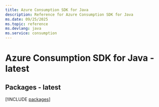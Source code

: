 ```yaml
---
title: Azure Consumption SDK for Java
description: Reference for Azure Consumption SDK for Java
ms.date: 09/25/2025
ms.topic: reference
ms.devlang: java
ms.service: consumption
---
```

# Azure Consumption SDK for Java - latest
## Packages - latest
[!INCLUDE [packages](consumption-index.md)]
